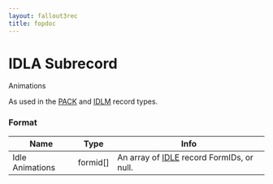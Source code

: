 ```yaml
---
layout: fallout3rec
title: fopdoc
---
```

IDLA Subrecord
==============

Animations

As used in the [PACK](../PACK.html) and [IDLM](../IDLM.html) record types.

### Format

Name | Type | Info
-----|------|-----
Idle Animations | formid[] | An array of [IDLE](IDLE.html) record FormIDs, or null.
